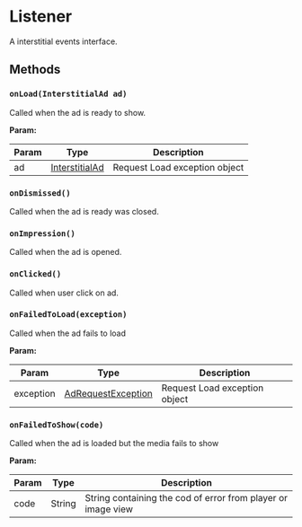 # Listener

A interstitial events interface.

## Methods

### `onLoad(InterstitialAd ad)`

Called when the ad is ready to show.

**Param:**

| Param | Type                              | Description                   |
| ----- | --------------------------------- | ----------------------------- |
| ad    | [InterstitialAd](../interstitial) | Request Load exception object |

### `onDismissed()`

Called when the ad is ready was closed.

### `onImpression()`

Called when the ad is opened.

### `onClicked()`

Called when user click on ad.

### `onFailedToLoad(exception)`

Called when the ad fails to load

**Param:**

| Param     | Type                                                     | Description                   |
| --------- | -------------------------------------------------------- | ----------------------------- |
| exception | [AdRequestException](../exceptions/ad_request_exception) | Request Load exception object |

### `onFailedToShow(code)`

Called when the ad is loaded but the media fails to show

**Param:**

| Param | Type   | Description                                                  |
| ----- | ------ | ------------------------------------------------------------ |
| code  | String | String containing the cod of error from player or image view |
